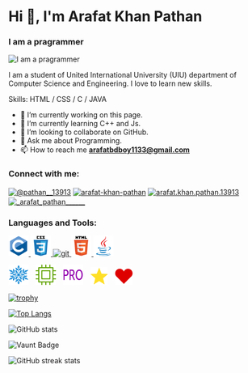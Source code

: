 # Hi 👋, I'm Arafat Khan Pathan
### I am a pragrammer
![I am a pragrammer](https://scontent.fdac142-1.fna.fbcdn.net/v/t39.30808-6/376015824_1031429237879670_308052559058033924_n.jpg?_nc_cat=108&ccb=1-7&_nc_sid=5f2048&_nc_eui2=AeGP9CzbYJAW_KyaAj4kMQ1CQY9XNh4FxGJBj1c2HgXEYkIexyRMv6-l07jeDtG2_eRBDGFOLisS14gITezguYJ-&_nc_ohc=T6mFl16t42kQ7kNvgG2ZlOl&_nc_oc=AdhWU-ykodQgU-wiCo4cYHyIKO1Fr-KLv0DHrASH5RSaP7_Ks0Uzm-YWb1cfSXrEM1U&_nc_ht=scontent.fdac142-1.fna&oh=00_AfA-L-tcTXuRzrm9RQuX_xtU-ta65QtTiiOkPsczlxpzHA&oe=6632A6F2)

I am a student of United International University (UIU) department of Computer Science and Engineering. I love to learn new skills. 

Skills: HTML / CSS / C / JAVA

- 🔭 I’m currently working on this page. 
- 🌱 I’m currently learning C++ and Js.
- 👯 I’m looking to collaborate on GitHub.
- 💬 Ask me about Programming.
- 📫 How to reach me **arafatbdboy1133@gmail.com**

<h3 align="left">Connect with me:</h3>
<p align="left">
<a href="https://twitter.com/@pathan__13913" target="blank"><img align="center" src="https://raw.githubusercontent.com/rahuldkjain/github-profile-readme-generator/master/src/images/icons/Social/twitter.svg" alt="@pathan__13913" height="30" width="40" /></a>
<a href="https://linkedin.com/in/arafat-khan-pathan" target="blank"><img align="center" src="https://raw.githubusercontent.com/rahuldkjain/github-profile-readme-generator/master/src/images/icons/Social/linked-in-alt.svg" alt="arafat-khan-pathan" height="30" width="40" /></a>
<a href="https://fb.com/arafat.khan.pathan.13913" target="blank"><img align="center" src="https://raw.githubusercontent.com/rahuldkjain/github-profile-readme-generator/master/src/images/icons/Social/facebook.svg" alt="arafat.khan.pathan.13913" height="30" width="40" /></a>
<a href="https://instagram.com/_arafat_pathan______" target="blank"><img align="center" src="https://raw.githubusercontent.com/rahuldkjain/github-profile-readme-generator/master/src/images/icons/Social/instagram.svg" alt="_arafat_pathan______" height="30" width="40" /></a>
</p>

<h3 align="left">Languages and Tools:</h3>
<p align="left"> <a href="https://www.cprogramming.com/" target="_blank" rel="noreferrer"> <img src="https://raw.githubusercontent.com/devicons/devicon/master/icons/c/c-original.svg" alt="c" width="40" height="40"/> </a> <a href="https://www.w3schools.com/css/" target="_blank" rel="noreferrer"> <img src="https://raw.githubusercontent.com/devicons/devicon/master/icons/css3/css3-original-wordmark.svg" alt="css3" width="40" height="40"/> </a> <a href="https://git-scm.com/" target="_blank" rel="noreferrer"> <img src="https://www.vectorlogo.zone/logos/git-scm/git-scm-icon.svg" alt="git" width="40" height="40"/> </a> <a href="https://www.w3.org/html/" target="_blank" rel="noreferrer"> <img src="https://raw.githubusercontent.com/devicons/devicon/master/icons/html5/html5-original-wordmark.svg" alt="html5" width="40" height="40"/> </a> <a href="https://www.java.com" target="_blank" rel="noreferrer"> <img src="https://raw.githubusercontent.com/devicons/devicon/master/icons/java/java-original.svg" alt="java" width="40" height="40"/> </a> </p>




<a href='https://archiveprogram.github.com/'><img src='https://raw.githubusercontent.com/acervenky/animated-github-badges/master/assets/acbadge.gif' width='40' height='40'></a> <a href='https://docs.github.com/en/developers'><img src='https://raw.githubusercontent.com/acervenky/animated-github-badges/master/assets/devbadge.gif' width='40' height='40'></a> <a href='https://github.com/pricing'><img src='https://raw.githubusercontent.com/acervenky/animated-github-badges/master/assets/pro.gif' width='40' height='40'></a> <a href='https://stars.github.com/'><img src='https://raw.githubusercontent.com/acervenky/animated-github-badges/master/assets/starbadge.gif' width='35' height='35'></a> <a href='https://docs.github.com/en/github/supporting-the-open-source-community-with-github-sponsors'><img src='https://raw.githubusercontent.com/acervenky/animated-github-badges/master/assets/sponsorbadge.gif' width='35' height='35'></a> 

[![trophy](https://github-profile-trophy.vercel.app/?username=pAthAn13913)](https://github.com/ryo-ma/github-profile-trophy)

[![Top Langs](https://github-readme-stats.vercel.app/api/top-langs/?username=pAthAn13913)](https://github.com/anuraghazra/github-readme-stats)

![GitHub stats](https://github-readme-stats.vercel.app/api?username=pAthAn13913&show_icons=true&count_private=true)  

![Vaunt Badge](https://api.vaunt.dev/v1/github/entities/pAthAn13913/contributions?format=svg&private=true)  

![GitHub streak stats](https://streak-stats.demolab.com/?user=pAthAn13913)  



<!--
### Hi there 👋
**pAthAn13913/pAthAn13913** is a ✨ _special_ ✨ repository because its `README.md` (this file) appears on your GitHub profile.

Here are some ideas to get you started:

- 🔭 I’m currently working on ...
- 🌱 I’m currently learning ...
- 👯 I’m looking to collaborate on ...
- 🤔 I’m looking for help with ...
- 💬 Ask me about ...
- 📫 How to reach me: ...
- 😄 Pronouns: ...
- ⚡ Fun fact: ...
-->
